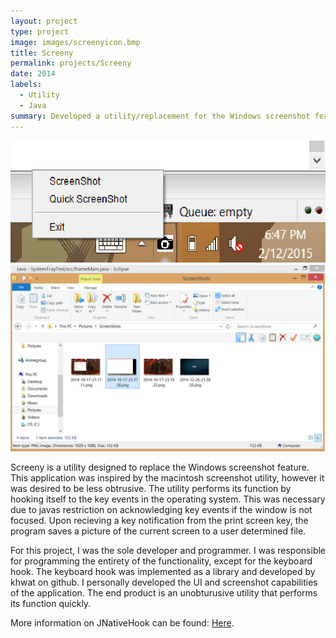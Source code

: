 ```yaml
---
layout: project
type: project
image: images/screenyicon.bmp
title: Screeny
permalink: projects/Screeny
date: 2014
labels:
  - Utility
  - Java
summary: Developed a utility/replacement for the Windows screenshot feature. 
---
```


<div class="ui small rounded images">
  <img class="ui image" src="../images/Screeny1.png">
  <img class="ui image" src="../images/screeny2.png">
</div>

Screeny is a utility designed to replace the Windows screenshot feature. This application was inspired by the macintosh screenshot utility, however it was desired to be less obtrusive. The utility performs its function by hooking itself to the key events in the operating system. This was necessary due to javas restriction on acknowledging key events if the window is not focused. Upon recieving a key notification from the print screen key, the program saves a picture of the current screen to a user determined file.

For this project, I was the sole developer and programmer. I was responsible for programming the entirety of the functionality, except for the keyboard hook. The keyboard hook was implemented as a library and developed by khwat on github. I personally developed the UI and screenshot capabilities of the application. The end product is an unobturusive utility that performs its function quickly.

More information on JNativeHook can be found: [Here](https://github.com/kwhat/jnativehook).


